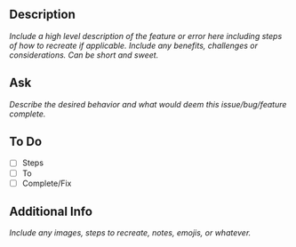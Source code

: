 ## Description
*Include a high level description of the feature or error here including steps of how to recreate if applicable. Include any benefits, challenges or considerations. Can be short and sweet.*

## Ask
*Describe the desired behavior and what would deem this issue/bug/feature complete.*

## To Do

- [ ] Steps
- [ ] To
- [ ] Complete/Fix

## Additional Info
*Include any images, steps to recreate, notes, emojis, or whatever.*
